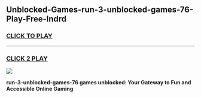 
## Unblocked-Games-run-3-unblocked-games-76-Play-Free-lndrd
<h3>
<a href="https://premium76.site?title=run-3-unblocked-games-76&ref=23A">CLICK TO PLAY</a></h3>
<hr>

<h3>
<a href="https://premium76.site?title=run-3-unblocked-games-76&ref=23A">CLICK 2 PLAY</a>
  
</h3>

<a href="https://premium76.site?title=run-3-unblocked-games-76&ref=23A"><img src="https://clearcache.store/games.png"></a>


**run-3-unblocked-games-76 games unblocked: Your Gateway to Fun and Accessible Online Gaming**
